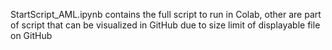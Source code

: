 StartScript_AML.ipynb contains the full script to run in Colab, other are part of script that can be visualized in GitHub
due to size limit of displayable file on GitHub
